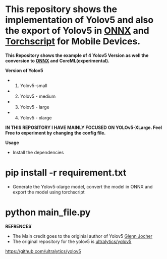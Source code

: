 # This repository shows the implementation of Yolov5 and also the export of Yolov5 in [ONNX](https://onnx.ai/) and [Torchscript](https://pytorch.org/docs/stable/jit.html) for Mobile Devices. 

**This Repository shows the example of 4 Yolov5 Version as well the conversion to [ONNX](https://onnx.ai/) and CoreML(experimental).**

**Version of Yolov5**
- 1. Yolov5-small
- 2. Yolov5 - medium
- 3. Yolov5 - large
- 4. Yolov5 - xlarge

**IN THIS REPOSITORY I HAVE MAINLY FOCUSED ON YOLOv5-XLarge. Feel Free to experiment by changing the config file.**

**Usage**
- Install the dependencies
 # pip install -r requirement.txt

- Generate the Yolov5-xlarge model, convert the model in ONNX and export the model using torchscript
# python main_file.py


**REFRENCES**`
- The Main credit goes to the originial author of Yolov5 [Glenn Jocher](https://github.com/ultralytics) 
- The original repository for the yolov5 is [ultralytics/yolov5](https://github.com/ultralytics/yolov5)




https://github.com/ultralytics/yolov5
